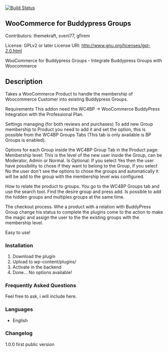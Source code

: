 [![Build Status](https://travis-ci.org/Themekraft/wc4bp-groups.svg?branch=master)](https://travis-ci.org/Themekraft/wc4bp-groups)

## WooCommerce for Buddypress Groups
Contributors: themekraft, svenl77, gfirem

License: GPLv2 or later
License URI: http://www.gnu.org/licenses/gpl-2.0.html

WooCommerce for Buddypress Groups - Integrate Buddypress Groups with Woocommerce

## Description

Takes a WooCommerce Product to handle the membership of Woocommerce Customer into existing Buddypress Groups.

Requirements
This addon need the WC4BP -> WooCommerce BuddyPress Integration with the Professional Plan.

Settings managing (for both reviews and purchases)
To add new Group membership to Product you need to add it and set the option, this is possible from the WC4BP Groups Tabs (This tab is only available is BP Groups is enabled).

Options for each Group inside the WC4BP Group Tab in the Product page:
Membership level: This is the level of the new user inside the Group, can be Moderator, Admin or Normal.
Is Optional: If you select Yes then the user have possibility to chose if they want to belong to the Group, if you select No the user don't see the options to chose the groups and automatically it will be add to the group with the membership level was configured.

How to relate the product to groups.
You go to the WC4BP Groups tab and use the search tool. Find the desire group and press add. Is possible to add the hidden groups and multiples groups at the same time.

The checkout process.
Whe a product with a relation with BuddyPress Group change his status to complete the plugins come to the action to make the magic and assign the user to the the existing groups with the membership level.

Easy to use!

### Installation
1. Download the plugin
2. Upload to wp-content/plugins/
3. Activate in the backend
4. Done... No options available!

### Frequently Asked Questions
Feel free to ask, i will include here.

### Languages
* English

### Changelog
1.0.0 first public version